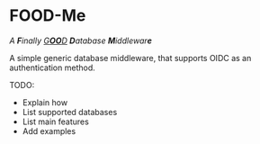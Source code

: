 # FOOD-Me

_A **F**inally <ins>G**OO**D</ins> **D**atabase **M**iddlewar**e**_

A simple generic database middleware, that supports OIDC as an authentication method.

TODO:

- Explain how
- List supported databases
- List main features
- Add examples
